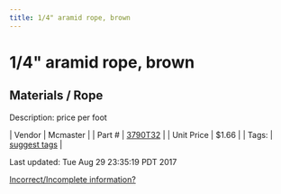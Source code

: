 ```yaml
---
title: 1/4" aramid rope, brown
---
```


# 1/4" aramid rope, brown
## Materials / Rope
Description: 	price per foot 

| Vendor | Mcmaster | 
| Part # | [3790T32](https://www.mcmaster.com/#3790T32) | 
| Unit Price | $1.66 | 
| Tags: | [suggest tags](https://docs.google.com/forms/d/e/1FAIpQLSeWyY8v3RgOty-MyWmh9U0iivNYN_molChYyS-0U-o-kOAv_g/viewform) | 

Last updated: Tue Aug 29 23:35:19 PDT 2017

 [Incorrect/Incomplete information?](https://docs.google.com/forms/d/e/1FAIpQLSeWyY8v3RgOty-MyWmh9U0iivNYN_molChYyS-0U-o-kOAv_g/viewform)